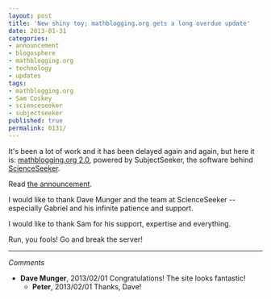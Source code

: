 ```yaml
---
layout: post
title: 'New shiny toy; mathblogging.org gets a long overdue update'
date: 2013-01-31
categories:
- announcement
- blogosphere
- mathblogging.org
- technology
- updates
tags:
- mathblogging.org
- Sam Coskey
- scienceseeker
- subjectseeker
published: true
permalink: 0131/
---
```


It's been a lot of work and it has been delayed again and again, but here it is: [mathblogging.org 2.0](http://www.mathblogging.org), powered by SubjectSeeker, the software behind [ScienceSeeker](http://scienceseeker.org).

Read [the announcement](http://mathblogging.wordpress.com/2013/01/31/welcome-to-the-new-mathblogging-org/).

I would like to thank Dave Munger and the team at ScienceSeeker -- especially Gabriel and his infinite patience and support.

I would like to thank Sam for his support, expertise and everything.

Run, you fools! Go and break the server!

---

_Comments_

* **Dave Munger**, 2013/02/01
  Congratulations! The site looks fantastic!
  * **Peter**, 2013/02/01
  Thanks, Dave!
